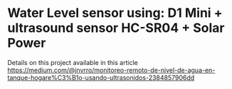 # Water Level sensor using: D1 Mini + ultrasound sensor HC-SR04 + Solar Power

Details on this project available in this article https://medium.com/@jnvrro/monitoreo-remoto-de-nivel-de-agua-en-tanque-hogare%C3%B1o-usando-ultrasonidos-2384857906dd

